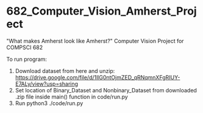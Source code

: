 # 682_Computer_Vision_Amherst_Project
"What makes Amherst look like Amherst?" Computer Vision Project for COMPSCI 682

To run program:

1. Download dataset from here and unzip: https://drive.google.com/file/d/1llG0ntOjmZED_qRNqmnXFgRIUY-E7ALy/view?usp=sharing
2. Set location of Binary_Dataset and Nonbinary_Dataset from downloaded .zip file inside main() function in code/run.py
3. Run python3 ./code/run.py
